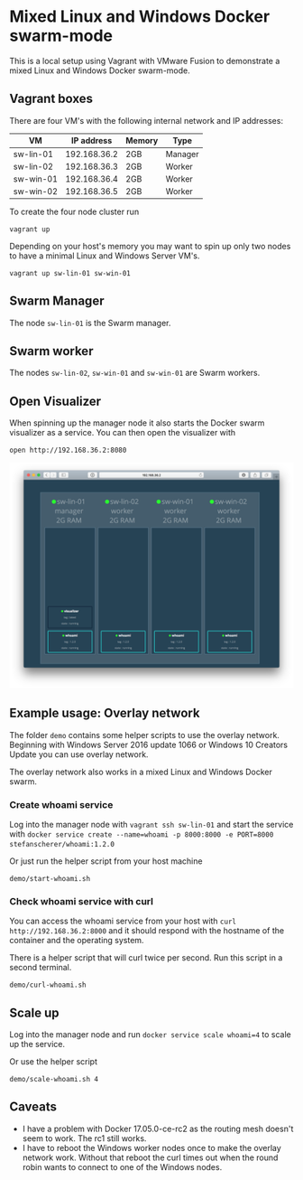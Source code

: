 # Mixed Linux and Windows Docker swarm-mode

This is a local setup using Vagrant with VMware Fusion to demonstrate a mixed Linux and Windows Docker swarm-mode.


## Vagrant boxes

There are four VM's with the following internal network and IP addresses:

| VM        | IP address   | Memory | Type    |
|-----------|--------------|--------|---------|
| sw-lin-01 | 192.168.36.2 | 2GB    | Manager |
| sw-lin-02 | 192.168.36.3 | 2GB    | Worker  |
| sw-win-01 | 192.168.36.4 | 2GB    | Worker  |
| sw-win-02 | 192.168.36.5 | 2GB    | Worker  |

To create the four node cluster run

```
vagrant up
```

Depending on your host's memory you may want to spin up only two nodes to have a minimal Linux and Windows Server VM's.

```
vagrant up sw-lin-01 sw-win-01
```


## Swarm Manager

The node `sw-lin-01` is the Swarm manager.

## Swarm worker

The nodes `sw-lin-02`, `sw-win-01` and `sw-win-01` are Swarm workers.

## Open Visualizer

When spinning up the manager node it also starts the Docker swarm visualizer as a service. You can then open the visualizer with

```
open http://192.168.36.2:8080
```

![mixed Linux and Windows Docker swarm](images/mixed-swarm.png)

## Example usage: Overlay network

The folder `demo` contains some helper scripts to use the overlay network. Beginning with Windows Server 2016 update 1066 or Windows 10 Creators Update you can use overlay network.

The overlay network also works in a mixed Linux and Windows Docker swarm.

### Create whoami service

Log into the manager node with `vagrant ssh sw-lin-01` and start the service with `docker service create --name=whoami -p 8000:8000 -e PORT=8000 stefanscherer/whoami:1.2.0`

Or just run the helper script from your host machine

```
demo/start-whoami.sh
```

### Check whoami service with curl

You can access the whoami service from your host with `curl http://192.168.36.2:8000` and it should respond with the hostname of the container and the operating system.

There is a helper script that will curl twice per second. Run this script in a second terminal.

```
demo/curl-whoami.sh
```

## Scale up

Log into the manager node and run `docker service scale whoami=4` to scale up the service.

Or use the helper script

```
demo/scale-whoami.sh 4
```

## Caveats

- I have a problem with Docker 17.05.0-ce-rc2 as the routing mesh doesn't seem to work. The rc1 still works.
- I have to reboot the Windows worker nodes once to make the overlay network work. Without that reboot the curl times out when the round robin wants to connect to one of the Windows nodes.
